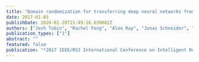 ```yaml
---
title: "Domain randomization for transferring deep neural networks from simulation to the real world"
date: 2017-01-01
publishDate: 2020-01-20T15:49:16.639082Z
authors: ["Josh Tobin", "Rachel Fong", "Alex Ray", "Jonas Schneider", "Wojciech Zaremba", "Pieter Abbeel"]
publication_types: ["1"]
abstract: ""
featured: false
publication: "*2017 IEEE/RSJ International Conference on Intelligent Robots and Systems (IROS)*"
---
```


